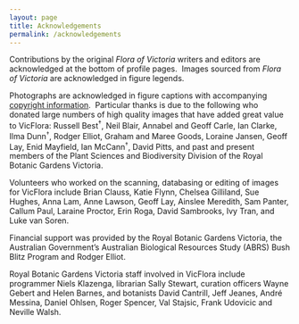 ```yaml
---
layout: page
title: Acknowledgements
permalink: /acknowledgements
---
```


Contributions by the original _Flora of Victoria_ writers and editors are acknowledged at the bottom of profile pages.  Images sourced from _Flora of Victoria_ are acknowledged in figure legends.

Photographs are acknowledged in figure captions with accompanying [copyright information](http://vicflora.rbg.vic.gov.au/flora/help#Copyright).  Particular thanks is due to the following who donated large numbers of high quality images that have added great value to VicFlora: Russell Best<sup>†</sup>, Neil Blair, Annabel and Geoff Carle, Ian Clarke, Ilma Dunn<sup><span style="font-size:10.8333px">†</span></sup>, Rodger Elliot, Graham and Maree Goods, Loraine Jansen, Geoff Lay, Enid Mayfield, Ian McCann<sup><span style="font-size:10.8333px">†</span></sup>, David Pitts, and past and present members of the Plant Sciences and Biodiversity Division of the Royal Botanic Gardens Victoria.

Volunteers who worked on the scanning, databasing or editing of images for VicFlora include Brian Clauss, Katie Flynn, Chelsea Gilliland, Sue Hughes, Anna Lam, Anne Lawson, Geoff Lay, Ainslee Meredith, Sam Panter, Callum Paul, Laraine Proctor, Erin Roga, David Sambrooks, Ivy Tran, and Luke van Soren.

Financial support was provided by the Royal Botanic Gardens Victoria, the Australian Government’s Australian Biological Resources Study (ABRS) Bush Blitz Program and Rodger Elliot.

Royal Botanic Gardens Victoria staff involved in VicFlora include programmer Niels Klazenga, librarian Sally Stewart, curation officers Wayne Gebert and Helen Barnes, and botanists David Cantrill, Jeff Jeanes, André Messina, Daniel Ohlsen, Roger Spencer, Val Stajsic, Frank Udovicic and Neville Walsh.
